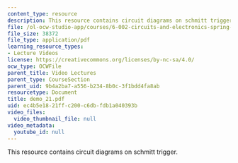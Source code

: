```yaml
---
content_type: resource
description: This resource contains circuit diagrams on schmitt trigger.
file: /ol-ocw-studio-app/courses/6-002-circuits-and-electronics-spring-2007/ec4b5e1821ffc200c6dbfdb1a040393b_demo_21.pdf
file_size: 38372
file_type: application/pdf
learning_resource_types:
- Lecture Videos
license: https://creativecommons.org/licenses/by-nc-sa/4.0/
ocw_type: OCWFile
parent_title: Video Lectures
parent_type: CourseSection
parent_uid: 9b4a2ba7-a556-b234-8b0c-3f1bdd4fa8ab
resourcetype: Document
title: demo_21.pdf
uid: ec4b5e18-21ff-c200-c6db-fdb1a040393b
video_files:
  video_thumbnail_file: null
video_metadata:
  youtube_id: null
---
```

This resource contains circuit diagrams on schmitt trigger.